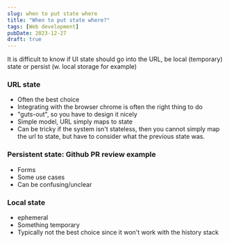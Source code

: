 ```yaml
---
slug: when to put state where
title: "When to put state where?"
tags: [Web development]
pubDate: 2023-12-27
draft: true
---
```


It is difficult to know if UI state should go into the URL, be local (temporary) state or persist (w. local storage for example)

### URL state

- Often the best choice
- Integrating with the browser chrome is often the right thing to do
- "guts-out", so you have to design it nicely
- Simple model, URL simply maps to state
- Can be tricky if the system isn't stateless, then you cannot simply map the url to state, but have to consider what the previous state was.

### Persistent state: Github PR review example

- Forms
- Some use cases
- Can be confusing/unclear

### Local state

- ephemeral
- Something temporary
- Typically not the best choice since it won't work with the history stack

